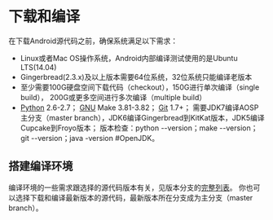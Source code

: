 
# 下载和编译

在下载Android源代码之前，确保系统满足以下需求：
- Linux或者Mac OS操作系统，Android内部编译测试使用的是Ubuntu LTS(14.04)
- Gingerbread(2.3.x)及以上版本需要64位系统，32位系统只能编译老版本
- 至少需要100G硬盘空间下载代码（checkout），150G进行单次编译（single build），
  200G或更多空间进行多次编译（multiple build）
- [Python](python.org) 2.6-2.7； [GNU](gnu.org) Make 3.81-3.82； [Git](git-scm.com) 1.7+；
  需要JDK7编译AOSP主分支（master branch），JDK6编译Gingerbread到KitKat版本，JDK5编译Cupcake到Froyo版本；
  版本检查：python --version；make --version；git --version；java -version #OpenJDK。

## 搭建编译环境

编译环境的一些需求跟选择的源代码版本有关，见版本分支的[完整列表](http://source.android.com/source/build-numbers.html)。
你也可以选择下载和编译最新版本的源代码，最新版本所在分支成为主分支（master branch）。

